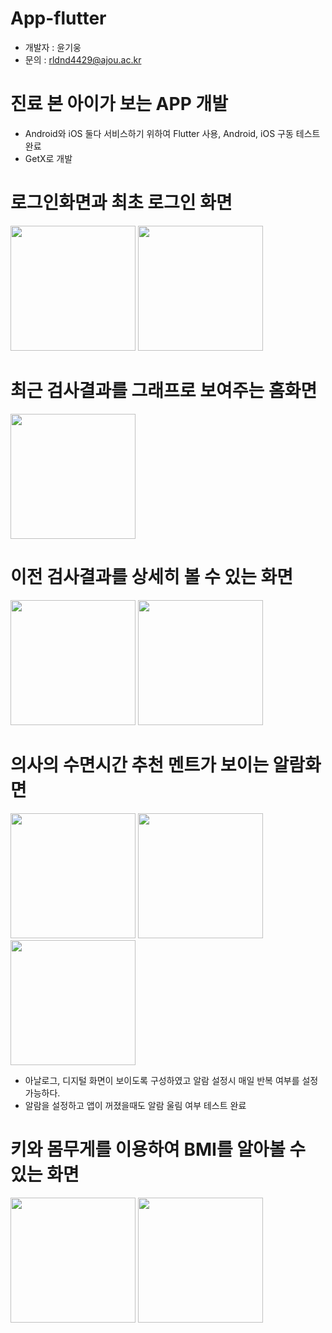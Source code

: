 # App-flutter
* 개발자 : 윤기웅 
* 문의 : rldnd4429@ajou.ac.kr
# 진료 본 아이가 보는 APP 개발

* Android와 iOS 둘다 서비스하기 위하여 Flutter 사용, Android, iOS 구동 테스트 완료
* GetX로 개발

# 로그인화면과 최초 로그인 화면

<img src="https://user-images.githubusercontent.com/90519259/172031245-7361e1ec-b056-49a9-a4b6-053b4722d710.png" width="200" heignt="500"/>

<img src="https://user-images.githubusercontent.com/90519259/172031253-ab7cc5e7-0b1b-4182-9cf8-1b7ac97ddc0b.png" width="200" heignt="500"/>

# 최근 검사결과를 그래프로 보여주는 홈화면

<img src="https://user-images.githubusercontent.com/90519259/172031265-303f27ac-e807-4117-adf4-f291c3966a12.png" width="200" heignt="500"/>


# 이전 검사결과를 상세히 볼 수 있는 화면

<img src="https://user-images.githubusercontent.com/90519259/172031278-9e6da973-153d-4f15-b20e-85375c888bf7.png" width="200" heignt="500"/>

<img src="https://user-images.githubusercontent.com/90519259/172031287-cfc1eaa2-25af-4d69-a929-62c42be90f62.png" width="200" heignt="500"/>

# 의사의 수면시간 추천 멘트가 보이는 알람화면

<img src="https://user-images.githubusercontent.com/90519259/172031332-3fae8888-d6cb-48d9-bbb3-ad95d22d7e9a.png" width="200" heignt="500"/>

<img src="https://user-images.githubusercontent.com/90519259/172031345-12091da2-bd7d-44df-b72c-a6885254d2d2.png" width="200" heignt="500"/>

<img src="https://user-images.githubusercontent.com/90519259/172031362-21f95511-b483-4185-9620-7a2a8676e1fe.jpeg" width="200" heignt="500"/>

* 아날로그, 디지털 화면이 보이도록 구성하였고 알람 설정시 매일 반복 여부를 설정 가능하다.
* 알람을 설정하고 앱이 꺼졌을때도 알람 울림 여부 테스트 완료

# 키와 몸무게를 이용하여 BMI를 알아볼 수 있는 화면

<img src="https://user-images.githubusercontent.com/90519259/172031399-5ec254af-f49b-4ab0-a45b-6fdc3f2589fa.png" width="200" heignt="500"/>

<img src="https://user-images.githubusercontent.com/90519259/172031403-452619b4-ed6c-4e6d-87ee-a0ca55e5ca45.png" width="200" heignt="500"/>
